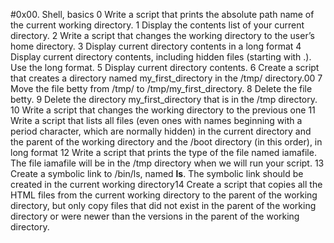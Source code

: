 #0x00. Shell, basics
0 Write a script that prints the absolute path name of the current working directory.
1 Display the contents list of your current directory.
2 Write a script that changes the working directory to the user’s home directory.
3 Display current directory contents in a long format
4 Display current directory contents, including hidden files (starting with .). Use the long format.
5 Display current directory contents.
6 Create a script that creates a directory named my_first_directory in the /tmp/ directory.00
7 Move the file betty from /tmp/ to /tmp/my_first_directory.
8 Delete the file betty.
9 Delete the directory my_first_directory that is in the /tmp directory.
10 Write a script that changes the working directory to the previous one
11 Write a script that lists all files (even ones with names beginning with a period character, which are normally hidden) in the current directory and the parent of the working directory and the /boot directory (in this order), in long format
12 Write a script that prints the type of the file named iamafile. The file iamafile will be in the /tmp directory when we will run your script.
13 Create a symbolic link to /bin/ls, named __ls__. The symbolic link should be created in the current working directory14 Create a script that copies all the HTML files from the current working directory to the parent of the working directory, but only copy files that did not exist in the parent of the working directory or were newer than the versions in the parent of the working directory.

